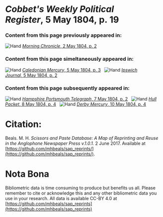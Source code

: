 # *Cobbet's Weekly Political Register*, 5 May 1804, p. 19  
  
### Content from this page previously appeared in:  
![Hand](http://scissorsandpaste.net/wp-content/uploads/2017/06/smallhandpointer.png) [*Morning Chronicle*, 2 May 1804, p. 2](https://mhbeals.github.io/sap_html/Morning-Chronicle/Morning-Chronicle-2-May-1804-p-2)  
  
### Content from this page simeltaneously appeared in:  
![Hand](http://scissorsandpaste.net/wp-content/uploads/2017/06/smallhandpointer.png) [*Caledonian Mercury*, 5 May 1804, p. 3](https://mhbeals.github.io/sap_html/Caledonian-Mercury/Caledonian-Mercury-5-May-1804-p-3)  
![Hand](http://scissorsandpaste.net/wp-content/uploads/2017/06/smallhandpointer.png) [*Ipswich Journal*, 5 May 1804, p. 2](https://mhbeals.github.io/sap_html/Ipswich-Journal/Ipswich-Journal-5-May-1804-p-2)  
  
### Content from this page subsequently appeared in:  
![Hand](http://scissorsandpaste.net/wp-content/uploads/2017/06/smallhandpointer.png) [*Hampshire Portsmouth Telegraph*, 7 May 1804, p. 2](https://mhbeals.github.io/sap_html/Hampshire-Portsmouth-Telegraph/Hampshire-Portsmouth-Telegraph-7-May-1804-p-2)  
![Hand](http://scissorsandpaste.net/wp-content/uploads/2017/06/smallhandpointer.png) [*Hull Packet*, 8 May 1804, p. 4](https://mhbeals.github.io/sap_html/Hull-Packet/Hull-Packet-8-May-1804-p-4)  
![Hand](http://scissorsandpaste.net/wp-content/uploads/2017/06/smallhandpointer.png) [*Derby Mercury*, 10 May 1804, p. 4](https://mhbeals.github.io/sap_html/Derby-Mercury/Derby-Mercury-10-May-1804-p-4)  


# Citation: 

Beals. M. H. *Scissors and Paste Database: A Map of Reprinting and Reuse in the Anglophone Newspaper Press v.1.0.1.* 2 June 2017. Available at [https://github.com/mhbeals/sap_reprints/](https://github.com/mhbeals/sap_reprints/). 

# Nota Bona

Bibliometric data is time consuming to produce but benefits us all. Please remember to cite or acknowledge this and any other bibliometric data you use in your research. All data is available CC-BY 4.0 at [https://github.com/mhbeals/sap_reprints](https://github.com/mhbeals/sap_reprints)